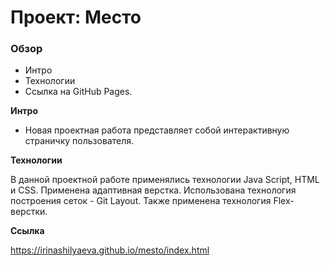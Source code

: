# Проект: Место

### Обзор

* Интро
* Технологии
* Ссылка на GitHub Pages.

**Интро**

* Новая проектная работа представляет собой интерактивную страничку пользователя.

**Технологии**

В данной проектной работе применялись технологии Java Script, HTML и CSS. 
Применена адаптивная верстка.
Использована технология построения сеток - Git Layout. Также применена технология Flex-верстки.

**Ссылка**

https://irinashilyaeva.github.io/mesto/index.html